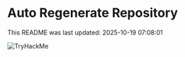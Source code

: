 # Auto Regenerate Repository

This README was last updated: 2025-10-19 07:08:01

 ![TryHackMe](https://tryhackme.com/badge/533634)